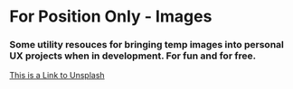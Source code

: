 # For Position Only - Images
### Some utility resouces for bringing temp images into personal UX projects when in development. For fun and for free.

[This is a Link to Unsplash](https://unsplash.com)